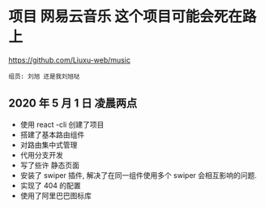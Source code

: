 # 项目 网易云音乐 这个项目可能会死在路上

https://github.com/Liuxu-web/music

    组员: 刘旭 还是我刘旭哒

## 2020 年 5 月 1 日 凌晨两点

- 使用 react -cli 创建了项目
- 搭建了基本路由组件
- 对路由集中式管理
- 代用分支开发
- 写了些许 静态页面
- 安装了 swiper 插件, 解决了在同一组件使用多个 swiper 会相互影响的问题.
- 实现了 404 的配置
- 使用了阿里巴巴图标库
